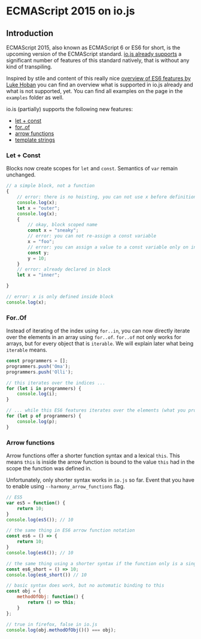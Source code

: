 # ECMAScript 2015 on io.js 



## Introduction
ECMAScript 2015, also known as ECMAScript 6 or ES6 for short, is the upcoming version of the ECMAScript standard. 
[io.js already supports](http://kangax.github.io/compat-table/es6/#iojs) a significant number of features of this 
standard natively, that is without any kind of transpiling.

Inspired by stile and content of this really nice 
[overview of ES6 features by Luke Hoban](https://github.com/lukehoban/es6features) you can find an overview what is
supported in io.js already and what is not supported, yet. You can find all examples on the page in the `examples` folder
as well.

io.is (partially) supports the following new features:
- [let + const](#let--const)
- [for..of](#forof)
- [arrow functions](#arrow--functions)
- [template strings](#template-strings)

### Let + Const
Blocks now create scopes for `let` and `const`. Semantics of `var` remain unchanged.

```JavaScript
// a simple block, not a function
{
    // error: there is no hoisting, you can not use x before definition
    console.log(x);
    let x = "outer";
    console.log(x);
    {
        // okay, block scoped name
        const x = "sneaky";
        // error: you can not re-assign a const variable
        x = "foo";
        // error: you can assign a value to a const variable only on initialization
        const y;
        y = 10;
    }
    // error: already declared in block
    let x = "inner";

}

// error: x is only defined inside block
console.log(x);
```

### For..Of
Instead of iterating of the index using `for..in`, you can now directly iterate over the elements in an array using
`for..of`. `for..of` not only works for arrays, but for every object that is `iterable`. We will explain later
 what being `iterable` means.

```JavaScript
const programmers = [];
programmers.push('Oma');
programmers.push('Olli');

// this iterates over the indices ...
for (let i in programmers) {
    console.log(i);
}

// ... while this ES6 features iterates over the elements (what you probably desire)
for (let p of programmers) {
    console.log(p);
}
```

### Arrow functions

Arrow functions offer a shorter function syntax and a lexical `this`. This means `this` is inside the arrow function
is bound to the value `this` had in the scope the function was defined in. 

Unfortunately, only shorter syntax works in `io.js` so far. Event that you have to enable using `--harmony_arrow_functions`
flag.

```JavaScript
// ES5
var es5 = function() {
    return 10;
}
console.log(es5()); // 10

// the same thing in ES6 arrow function notation
const es6 = () => {
    return 10;
}
console.log(es6()); // 10

// the same thing using a shorter syntax if the function only is a single expression
const es6_short = () => 10;
console.log(es6_short()) // 10

// basic syntax does work, but no automatic binding to this
const obj = {
    methodOfObj: function() {
        return () => this;
    }
};

// true in firefox, false in io.js
console.log(obj.methodOfObj()() === obj);
```
